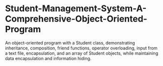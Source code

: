 # Student-Management-System-A-Comprehensive-Object-Oriented-Program
An object-oriented program with a Student class, demonstrating inheritance, composition, friend functions, operator overloading, input from a text file, encapsulation, and an array of Student objects, while maintaining data encapsulation and information hiding.
